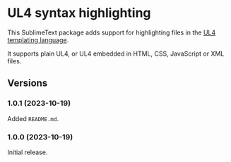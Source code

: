 # UL4 syntax highlighting

This SublimeText package adds support for highlighting files in the
[UL4 templating language](https://python.livinglogic.de/UL4.html).

It supports plain UL4, or UL4 embedded in HTML, CSS, JavaScript or XML files.


## Versions

### 1.0.1 (2023-10-19)

Added `README.md`.

### 1.0.0 (2023-10-19)

Initial release.

